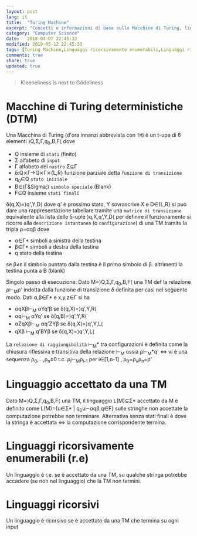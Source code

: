 ```yaml
---
layout: post
lang: it
title:  "Turing Machine"
excerpt: "Concetti e informazioni di base sulle Macchine di Turing, linguaggio accettato, linguaggi ricorsivamente enumerabili e ricorsivi"
category: "Computer Science"
date:   2018-04-07 22:45:33
modified: 2019-05-12 22:45:33
tags: [Turing Machine,Linguaggi ricorsivamente enumerabili,Linguaggi ricorsivi]
comments: true
share: true
updated: true
---
```


> Kleeneliness is next to Gödeliness 

# Macchine di Turing deterministiche (DTM)

Una Macchina di Turing (d'ora innanzi abbreviata con `TM`) è un t-upa di 6 elementi &rang;Q,&Sigma;,&Gamma;,q<sub>0</sub>,B,F&lang;  dove
* Q insieme di `stati` (finito)
* &Sigma; alfabeto di `input`
* &Gamma; alfabeto del `nastro` &Sigma;&sube;&Gamma;
* &delta;:Q&#x2A2F;&Gamma;&rarr;Q&#x2A2F;&Gamma;&#x2A2F;{L,R} funzione parziale detta `funzione di transizione`
* q<sub>0</sub>&isin;Q `stato iniziale`
* B&isin;(&Gamma;\&Sigma;) `simbolo speciale` (Blank)
* F&sube;Q insieme `stati finali`

&delta;(q,X)=&rang;q',Y,D&lang; dove q' è prossimo stato, Y sovrascrive X e D&isin;{L,R}
si può dare una rappresentazione tabellare tramite una `matrice di transizione` equivalente alla lista delle 5-uple &rang;q,X,q',Y,D&lang; 
per definire il funzionamento si ricorre alla `descrizione istantanea` (o `configurazione`) di una TM tramite la
tripla &rho;=&alpha;q&beta; dove

* &alpha;&isin;&Gamma;* simboli a sinistra della testina
* &beta;&isin;&Gamma;*  simboli a destra della testina
* q stato della testina

se &beta;&ne;&epsilon; il simbolo puntato dalla testina è il primo simbolo di &beta;. altrimenti la testina punta a B (blank)

Singolo passo di esecuzione:
Dato M=&rang;Q,&Sigma;,&Gamma;,q<sub>0</sub>,B,F&lang; una TM def la relazione &rho;&#8866;<sub>M</sub>&rho;'
indotta dalla funzione di transizione &delta; definita per casi nel seguente modo.
Dati &alpha;,&beta;&isin;&Gamma;* e x,y,z&isin;&Gamma; si ha

* &alpha;qX&beta;&#8866;<sub>M</sub> &alpha;Yq'&beta;     se &delta;(q,X)=&rang;q',Y,R&lang;
* &alpha;q&#8866;<sub>M</sub> &alpha;Yq'                  se &delta;(q,B)=&rang;q',Y,R&lang;
* &alpha;ZqX&beta;&#8866;<sub>M</sub> &alpha;q'ZY&beta;   se &delta;(q,X)=&rang;q',Y,L&lang;
* qX&beta; &#8866;<sub>M</sub> q'BY&beta;                 se &delta;(q,X)=&rang;q',Y,L&lang;

La `relazione di raggiungibilità` &#8866;<sub>M</sub>* tra configurazioni è definita come la chiusura riflessiva e transitiva della relazione &#8866;<sub>M</sub>
ossia &rho;&#8866;<sub>M</sub>*q' &hArr; vi è una sequenza &rho;<sub>0</sub>,...,&rho;<sub>n</sub>&ge;0 t.c.
&rho;<sub>i</sub>&#8866;<sub>M</sub>&rho;<sub>i-1</sub> per i&isin;[1,n-1] , &rho;<sub>0</sub>=&rho;<sub>i</sub>,&rho;<sub>n</sub>=&rho;'

# Linguaggio accettato da una TM
Dato M=&rang;Q,&Sigma;,&Gamma;,q<sub>0</sub>,B,F&lang; una TM, il linguaggio L(M)&sube;&Sigma;* accettato da M è definito come
L(M)={u&isin;&Sigma;* | q<sub>0</sub>u&#8866;&alpha;q&beta;,q&isin;F}
sulle stringhe non accettate la computazione potrebbe non terminare.
Alternativa senza stati finali è dove la stringa è accettata &hArr; la computazione corrispondente termina.

# Linguaggi ricorsivamente enumerabili (r.e)
Un linguaggio è r.e. se è accettato da una TM, su qualche stringa potrebbe accadere (se non nel linguaggio) che la TM non termini.

# Linguaggi ricorsivi
Un linguaggio è ricorsivo se è accettato da una TM che termina su ogni input